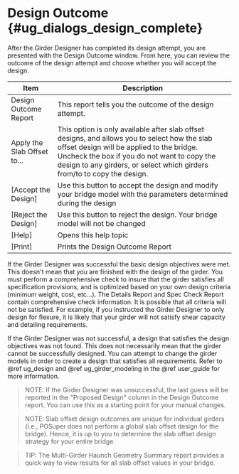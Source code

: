 Design Outcome {#ug_dialogs_design_complete}
==============================================
After the Girder Designer has completed its design attempt, you are presented with the Design Outcome window. From here, you can review the outcome of the design attempt and choose whether you will accept the design.

Item | Description
-----|------------------
Design Outcome Report | This report tells you the outcome of the design attempt.
Apply the Slab Offset to... | This option is only available after slab offset designs, and allows you to select how the slab offset design will be applied to the bridge. Uncheck the box if you do not want to copy the design to any girders, or select which girders from/to to copy the design.
[Accept the Design] | Use this button to accept the design and modify your bridge model with the parameters determined during the design
[Reject the Design] | Use this button to reject the design. Your bridge model will not be changed
[Help] | Opens this help topic
[Print] | Prints the Design Outcome Report

If the Girder Designer was successful the basic design objectives were met. This doesn't mean that you are finished with the design of the girder. You must perform a comprehensive check to insure that the girder satisfies all specification provisions, and is optimized based on your own design criteria (minimum weight, cost, etc...). The Details Report and Spec Check Report contain comprehensive check information. It is possible that all criteria will not be satisfied. For example, if you instructed the Girder Designer to only design for flexure, it is likely that your girder will not satisfy shear capacity and detailing requirements. 

If the Girder Designer was not successful, a design that satisfies the design objectives was not found. This does not necessarily mean that the girder cannot be successfully designed. You can attempt to change the girder models in order to create a design that satisfies all requirements. Refer to @ref ug_design and @ref ug_girder_modeling in the @ref user_guide for more information.

> NOTE: If the Girder Designer was unsuccessful, the last guess will be reported in the "Proposed Design" column in the Design Outcome report. You can use this as a starting point for your manual changes.

> NOTE: Slab offset design outcomes are unique for individual girders (i.e., PGSuper does not perform a global slab offset design for the bridge). Hence, it is up to you to determine the slab offset design strategy for your entire bridge. 

> TIP: The Multi-Girder Haunch Geometry Summary report provides a quick way to view results for all slab offset values in your bridge.